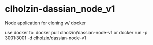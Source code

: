 clholzin-dassian_node_v1
========================

Node application for cloning w/ docker

use docker to: docker pull clholzin/dassian-node-v1
or
docker run -p 3001:3001 -d clholzin/dassian-node-v1

